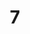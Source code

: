 ---
layout: paintings/painting
title: 7
image: /images/paintings/acrylic/JRB Web 23-min.jpg
dimensions: 382mm x 500mm
media: Acrylic on Acrylic
group: Acrylic
---